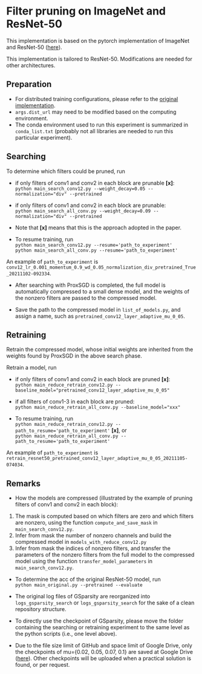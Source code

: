 # Filter pruning on ImageNet and ResNet-50

This implementation is based on the pytorch implementation of ImageNet and ResNet-50 ([here](https://github.com/pytorch/examples/tree/master/imagenet)).

This implementation is tailored to ResNet-50. Modifications are needed for other architectures.

## Preparation
- For distributed training configurations, please refer to the [original implementation](https://github.com/pytorch/examples/tree/master/imagenet).
- `args.dist_url` may need to be modified based on the computing environment.
- The conda environment used to run this experiment is summarized in `conda_list.txt` (probably not all libraries are needed to run this particular experiment).

## Searching

To determine which filters could be pruned, run

- if only filters of conv1 and conv2 in each block are prunable **[x]**:\
`python main_search_conv12.py --weight_decay=0.05 --normalization="div" --pretrained`


- if only filters of conv1 and conv2 in each block are prunable:\
`python main_search_all_conv.py --weight_decay=0.09 --normalization="div" --pretrained`

- Note that **[x]** means that this is the approach adopted in the paper.

- To resume training, run\
`python main_search_conv12.py --resume='path_to_experiment'`\
`python main_search_all_conv.py --resume='path_to_experiment'`

An example of `path_to_experiment` is `conv12_lr_0.001_momentum_0.9_wd_0.05_normalization_div_pretrained_True_20211102-092334`.

- After searching with ProxSGD is completed, the full model is automatically compressed to a small dense model, and the weights of the nonzero filters are passed to the compressed model.

- Save the path to the compressed model in `list_of_models.py`, and assign a name, such as `pretrained_conv12_layer_adaptive_mu_0_05`.

## Retraining
Retrain the compressed model, whose initial weights are inherited from the weights found by ProxSGD in the above search phase.

Retrain a model, run

- if only filters of conv1 and conv2 in each block are pruned **[x]**:\
`python main_reduce_retrain_conv12.py --baseline_model="pretrained_conv12_layer_adaptive_mu_0_05"`

- if all filters of conv1-3 in each block are pruned:\
`python main_reduce_retrain_all_conv.py --baseline_model="xxx"`

- To resume training, run\
`python main_reduce_retrain_conv12.py --path_to_resume='path_to_experiment'` **[x]**, or\
`python main_reduce_retrain_all_conv.py --path_to_resume='path_to_experiment'`

An example of `path_to_experiment` is `retrain_resnet50_pretrained_conv12_layer_adaptive_mu_0_05_20211105-074034`.

## Remarks

- How the models are compressed (illustrated by the example of pruning filters of conv1 and conv2 in each block):
1. The mask is computed based on which filters are zero and which filters are nonzero, using the function `compute_and_save_mask` in `main_search_conv12.py`.
2. Infer from mask the number of nonzero channels and build the compressed model in `models_with_reduce_conv12.py`
3. Infer from mask the indices of nonzero filters, and transfer the parameters of the nonzero filters from the full model to the compressed model using the function `transfer_model_parameters` in `main_search_conv12.py`.

- To determine the acc of the original ResNet-50 model, run\
`python main_original.py --pretrained --evaluate`

- The original log files of GSparsity are reorganized into `logs_gsparsity_search` or `logs_gsparsity_search` for the sake of a clean repository structure.

- To directly use the checkpoint of GSparsity, please move the folder containing the searching or retraining experiment to the same level as the python scripts (i.e., one level above).

- Due to the file size limit of GitHub and space limit of Google Drive, only the checkpoints of mu={0.02, 0.05, 0.07, 0.1} are saved at Google Drive ([here](https://drive.google.com/drive/folders/1qvl_YcjVHd4Xus2Ck3VoccMwlf8D_bmJ?usp=sharing)). Other checkpoints will be uploaded when a practical solution is found, or per request.